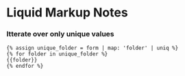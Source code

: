 # Liquid Markup Notes


### Itterate over only unique values
```
{% assign unique_folder = form | map: 'folder' | uniq %}
{% for folder in unique_folder %}
{{folder}}
{% endfor %}
```
